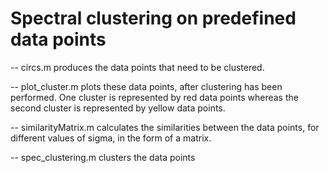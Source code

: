 # Spectral clustering on  predefined data points

-- circs.m produces the data points that need to be clustered.

-- plot_cluster.m plots these data points, after clustering has been performed. One cluster is represented by red data points whereas the  second cluster is represented by yellow data points.

-- similarityMatrix.m calculates the similarities between the data points, for different values of sigma, in the form of a matrix.

-- spec_clustering.m clusters the data points
